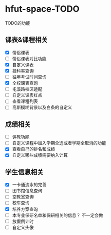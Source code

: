 # hfut-space-TODO
TODO的功能


## 课表&课程相关
- [x] 情侣课表
- [ ] 情侣课表对比功能
- [x] 自定义课表
- [x] 挂科率查询
- [ ] 往年考试时间查询
- [x] 全校课表查询
- [ ] 屯溪路校区适配
- [ ] 自定义课表红点
- [ ] 查看课程列表
- [ ] 高斯模糊背景以及白条的自定义

## 成绩相关
- [ ] 评教功能
- [ ] 自定义课程中加入学期全选或者学期全取消的功能
- [x] 查看自己的排名和成绩
- [x] 自定义哪些成绩需要纳入计算

## 学生信息相关
- [x] 一卡通流水的完善
- [ ] 图书馆信息查询
- [ ] 空教室查询
- [ ] 校车查询
- [x] 培养方案查询
- [ ] 本专业保研名单和保研相关的信息？ 不一定会做
- [ ] 放假倒计时
- [ ] 自定义头像
